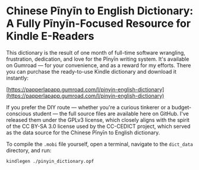 # Chinese Pīnyīn to English Dictionary: A Fully Pīnyīn-Focused Resource for Kindle E-Readers

This dictionary is the result of one month of full-time software wrangling, frustration, dedication, and love for the Pīnyīn writing system. It's available on Gumroad — for your convenience, and as a reward for my efforts. There you can purchase the ready-to-use Kindle dictionary and download it instantly:

[https://papperlapapp.gumroad.com/l/pinyin-english-dictionary](https://papperlapapp.gumroad.com/l/pinyin-english-dictionary)

If you prefer the DIY route — whether you're a curious tinkerer or a budget-conscious student — the full source files are available here on GitHub. I've released them under the GPLv3 license, which closely aligns with the spirit of the CC BY-SA 3.0 license used by the CC-CEDICT project, which served as the data source for the Chinese Pīnyīn to English dictionary.

To compile the `.mobi` file yourself, open a terminal, navigate to the `dict_data` directory, and run:

```bash
kindlegen ./pinyin_dictionary.opf
